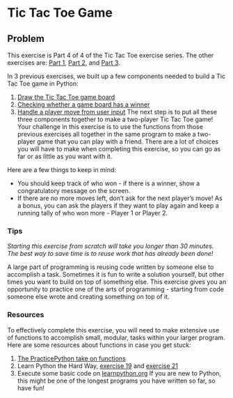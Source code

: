 # Tic Tac Toe Game   
## Problem

This exercise is Part 4 of 4 of the Tic Tac Toe exercise series. The other exercises are: [Part 1](drawagameboard.md), [Part 2](checktictactoe.md), and [Part 3](tictactoedraw.md).

In 3 previous exercises, we built up a few components needed to build a Tic Tac Toe game in Python:

1. [Draw the Tic Tac Toe game board](drawagameboard.md)
2. [Checking whether a game board has a winner](checktictactoe.md)
3. [Handle a player move from user input](tictactoedraw.md)
The next step is to put all these three components together to make a two-player Tic Tac Toe game! Your challenge in this exercise is to use the functions from those previous exercises all together in the same program to make a two-player game that you can play with a friend. There are a lot of choices you will have to make when completing this exercise, so you can go as far or as little as you want with it.

Here are a few things to keep in mind:

* You should keep track of who won - if there is a winner, show a congratulatory message on the screen.
* If there are no more moves left, don’t ask for the next player’s move!
As a bonus, you can ask the players if they want to play again and keep a running tally of who won more - Player 1 or Player 2.

### Tips

_Starting this exercise from scratch will take you longer than 30 minutes. The best way to save time is to reuse work that has already been done!_


A large part of programming is reusing code written by someone else to accomplish a task. Sometimes it is fun to write a solution yourself, but other times you want to build on top of something else. This exercise gives you an opportunity to practice one of the arts of programming - starting from code someone else wrote and creating something on top of it.

### Resources

To effectively complete this exercise, you will need to make extensive use of functions to accomplish small, modular, tasks within your larger program. Here are some resources about functions in case you get stuck:

1. [The PracticePython take on functions](checkprimality.md)
2. Learn Python the Hard Way, [exercise 19](http://learnpythonthehardway.org/book/ex19.html) and [exercise 21](http://learnpythonthehardway.org/book/ex21.html)
3. Execute some basic code on [learnpython.org](http://www.learnpython.org/en/Functions)
If you are new to Python, this might be one of the longest programs you have written so far, so have fun!